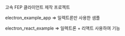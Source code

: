 고속 FEP 클라이언트 제작 프로젝트

electron_example_app => 일렉트론만 사용한 샘플

electron_react_example => 일렉트론 + 리액트 사용하여 기능 
